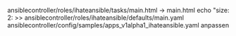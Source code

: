 ansiblecontroller/roles/ihateansible/tasks/main.html -> main.html
echo "size: 2: >> ansiblecontroller/roles/ihateansible/defaults/main.yaml
ansiblecontroller/config/samples/apps_v1alpha1_ihateansible.yaml anpassen
